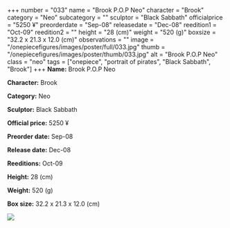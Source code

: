 +++
number = "033"
name = "Brook P.O.P Neo"
character = "Brook"
category = "Neo"
subcategory = ""
sculptor = "Black Sabbath"
officialprice = "5250 ¥"
preorderdate = "Sep-08"
releasedate = "Dec-08"
reedition1 = "Oct-09"
reedition2 = ""
height = "28 (cm)"
weight = "520 (g)"
boxsize = "32.2 x 21.3 x 12.0 (cm)"
observations = ""
image = "/onepiecefigures/images/poster/full/033.jpg"
thumb = "/onepiecefigures/images/poster/thumb/033.jpg"
alt = "Brook P.O.P Neo"
class = "neo"
tags = ["onepiece", "portrait of pirates", "Black Sabbath", "Brook"]
+++
**Name:** Brook P.O.P Neo

**Character:** Brook

**Category:** Neo 

**Sculptor:** Black Sabbath

**Official price:** 5250 ¥

**Preorder date:** Sep-08

**Release date:** Dec-08

**Reeditions:** Oct-09

**Height:** 28 (cm)

**Weight:** 520 (g)

**Box size:** 32.2 x 21.3 x 12.0 (cm)

<img src="/onepiecefigures/images/poster/thumb/033.jpg">